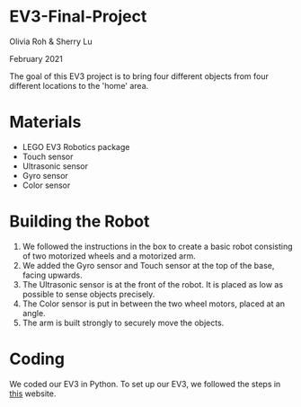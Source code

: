 # EV3-Final-Project
Olivia Roh & Sherry Lu

February 2021

The goal of this EV3 project is to bring four different objects from four different locations to the 'home' area.

# Materials
- LEGO EV3 Robotics package
- Touch sensor
- Ultrasonic sensor
- Gyro sensor
- Color sensor

# Building the Robot
1. We followed the instructions in the box to create a basic robot consisting of two motorized wheels and a motorized arm.
2. We added the Gyro sensor and Touch sensor at the top of the base, facing upwards.
3. The Ultrasonic sensor is at the front of the robot. It is placed as low as possible to sense objects precisely.
4. The Color sensor is put in between the two wheel motors, placed at an angle.
5. The arm is built strongly to securely move the objects.

# Coding
We coded our EV3 in Python.
To set up our EV3, we followed the steps in [this](https://education.lego.com/en-us/product-resources/mindstorms-ev3/teacher-resources/python-for-ev3) website.

